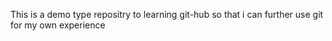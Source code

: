 This is a demo type repositry to learning git-hub so that i can further use git for my own experience 

